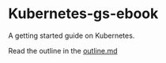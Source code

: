 # Kubernetes-gs-ebook
A getting started guide on Kubernetes.

Read the outline in the [outline.md](outline.md)
